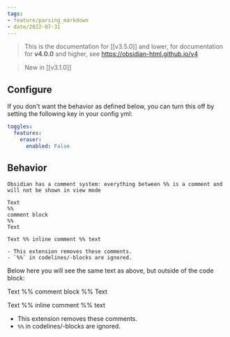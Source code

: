 ```yaml
---
tags:
- feature/parsing_markdown
- date/2022-07-31
---
```

> This is the documentation for [[v3.5.0]] and lower, for documentation for **v4.0.0** and higher, see https://obsidian-html.github.io/v4

> New in [[v3.1.0]]

## Configure
If you don't want the behavior as defined below, you can turn this off by setting the following key in your config yml:

``` yaml
toggles:
  features:
    eraser:
      enabled: False
```

## Behavior
```
Obsidian has a comment system: everything between %% is a comment and will not be shown in view mode

Text
%%
comment block
%%
Text

Text %% inline comment %% text

- This extension removes these comments.
- `%%` in codelines/-blocks are ignored.
```

Below here you will see the same text as above, but outside of the code block:


Text
%%
comment block
%%
Text

Text %% inline comment %% text

- This extension removes these comments.
- `%%` in codelines/-blocks are ignored.